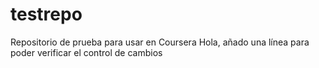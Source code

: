 # testrepo
Repositorio de prueba para usar en Coursera
Hola, añado una línea para poder verificar el control de cambios 
